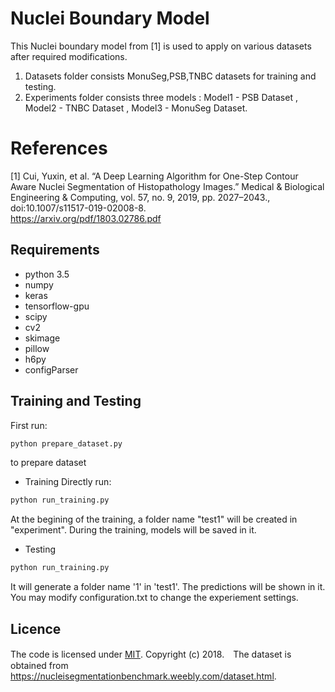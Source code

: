 # Nuclei Boundary Model
This Nuclei boundary model from [1] is used to apply on various datasets after required modifications. 
1. Datasets folder consists  MonuSeg,PSB,TNBC datasets for training and testing.
2. Experiments folder consists three models : Model1 - PSB Dataset , Model2 - TNBC Dataset , Model3 - MonuSeg Dataset. 


# References
[1] Cui, Yuxin, et al. “A Deep Learning Algorithm for One-Step Contour Aware Nuclei Segmentation of Histopathology Images.” Medical \& Biological Engineering \& Computing, vol. 57, no. 9, 2019, pp. 2027–2043., doi:10.1007/s11517-019-02008-8. <br>https://arxiv.org/pdf/1803.02786.pdf



## Requirements

* python 3.5
* numpy
* keras
* tensorflow-gpu
* scipy
* cv2
* skimage
* pillow
* h6py
* configParser


## Training and Testing
First run:

```python
python prepare_dataset.py 
```
to prepare dataset

* Training
Directly run:
```python
python run_training.py
```
At the begining of the training, a folder name "test1" will be created in "experiment". During the training, models will be saved in it. 
* Testing
```python
python run_training.py
```
It will generate a folder name '1' in 'test1'. The predictions will be shown in it.
You may modify configuration.txt to change the experiement settings.

## Licence
The code is licensed under [MIT](https://github.com/easycui/nuclei_segmentation/blob/master/LICENSE). Copyright (c) 2018.　The dataset is obtained from https://nucleisegmentationbenchmark.weebly.com/dataset.html.
